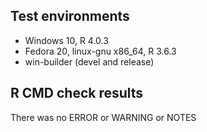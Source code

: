 ## Test environments
* Windows 10, R 4.0.3
* Fedora 20, linux-gnu x86_64, R 3.6.3
* win-builder (devel and release)

## R CMD check results
There was no ERROR or WARNING or NOTES
